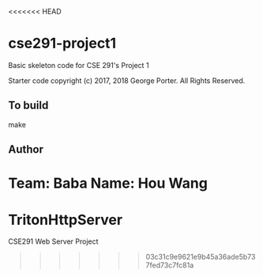 <<<<<<< HEAD
# cse291-project1

Basic skeleton code for CSE 291's Project 1

Starter code copyright (c) 2017, 2018 George Porter.  All Rights Reserved.

## To build

make

## Author
Team: Baba
Name: Hou Wang
=======
# TritonHttpServer
CSE291 Web Server Project
>>>>>>> 03c31c9e9621e9b45a36ade5b737fed73c7fc81a
